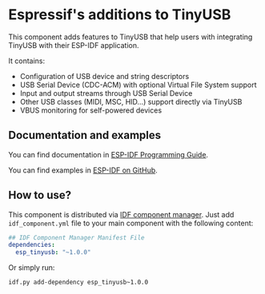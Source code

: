 # Espressif's additions to TinyUSB

This component adds features to TinyUSB that help users with integrating TinyUSB with their ESP-IDF application.

It contains:
* Configuration of USB device and string descriptors
* USB Serial Device (CDC-ACM) with optional Virtual File System support
* Input and output streams through USB Serial Device
* Other USB classes (MIDI, MSC, HID…) support directly via TinyUSB
* VBUS monitoring for self-powered devices

## Documentation and examples
You can find documentation in [ESP-IDF Programming Guide](https://docs.espressif.com/projects/esp-idf/en/latest/esp32s2/api-reference/peripherals/usb_device.html).

You can find examples in [ESP-IDF on GitHub](https://github.com/espressif/esp-idf/tree/master/examples/peripherals/usb/device).
## How to use?

This component is distributed via [IDF component manager](https://docs.espressif.com/projects/esp-idf/en/latest/esp32/api-guides/tools/idf-component-manager.html). Just add `idf_component.yml` file to your main component with the following content:

``` yaml
## IDF Component Manager Manifest File
dependencies:
  esp_tinyusb: "~1.0.0"
```

Or simply run:
```
idf.py add-dependency esp_tinyusb~1.0.0
```
